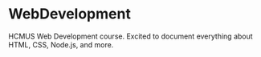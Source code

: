 # WebDevelopment
 HCMUS Web Development course. Excited to document everything about HTML, CSS, Node.js, and more.
